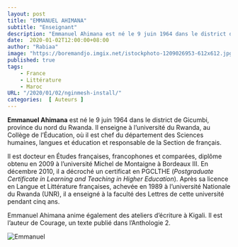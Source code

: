 ```yaml
---
layout: post 
title: "EMMANUEL AHIMANA"
subtitle: "Enseignant"
description: "Emmanuel Ahimana est né le 9 juin 1964 dans le district de Gicumbi, province du nord du Rwanda. Il enseigne à l’université du Rwanda, au Collège de l’Éducation, où il est chef du département des Sciences humaines, langues et éducation et responsable de la Section de français.  "
date:  2020-01-02T12:00:00+08:00
author: "Rabiaa"
image: "https://boremandjo.imgix.net/istockphoto-1209026953-612x612.jpg"
published: true
tags:
    - France 
    - Littérature
    - Maroc
URL: "/2020/01/02/nginmesh-install/"
categories:  [ Auteurs ]
---
```



**Emmanuel Ahimana** est né le 9 juin 1964 dans le district de Gicumbi, province du nord du Rwanda. Il enseigne à l’université du Rwanda, au Collège de l’Éducation, où il est chef du département des Sciences humaines, langues et éducation et responsable de la Section de français. 

Il est docteur en Études françaises, francophones et comparées, diplôme obtenu en 2009 à l’université Michel de Montaigne à Bordeaux III. En décembre 2010, il a décroché un certificat en PGCLTHE (*Postgraduate Certificate in Learning and Teaching in Higher Education*). Après sa licence en Langue et Littérature françaises, achevée en 1989 à l’université Nationale du Rwanda (UNR), il a enseigné à la faculté des Lettres de cette université pendant cinq ans.

Emmanuel Ahimana anime également des ateliers d’écriture à Kigali. 
Il est l’auteur de Courage, un texte publié dans l’Anthologie 2. 

![Emmanuel](https://boremandjo.imgix.net/emmanuel%20ahimana2.PNG)